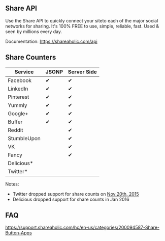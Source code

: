 Share API
---

Use the Share API to quickly connect your siteto each of the major social networks for sharing. It's 100% FREE to use, simple, reliable, fast. Used & seen by millions every day.

Documentation: https://shareaholic.com/api


Share Counters
---

Service | JSONP | Server Side
--- | --- | ---
Facebook | ✔ | ✔
LinkedIn | ✔ | ✔
Pinterest | ✔ | ✔
Yummly | ✔ | ✔
Google+ |✔  | ✔
Buffer |✔| ✔
Reddit |  | ✔
StumbleUpon |  | ✔
VK |  | ✔
Fancy |  | ✔
Delicious* |  | 
Twitter* |  | 

Notes:
* Twitter dropped support for share counts on [Nov 20th, 2015](https://blog.twitter.com/2015/hard-decisions-for-a-sustainable-platform)
* Delicious dropped support for share counts in Jan 2016

FAQ
---
https://support.shareaholic.com/hc/en-us/categories/200094587-Share-Button-Apps


